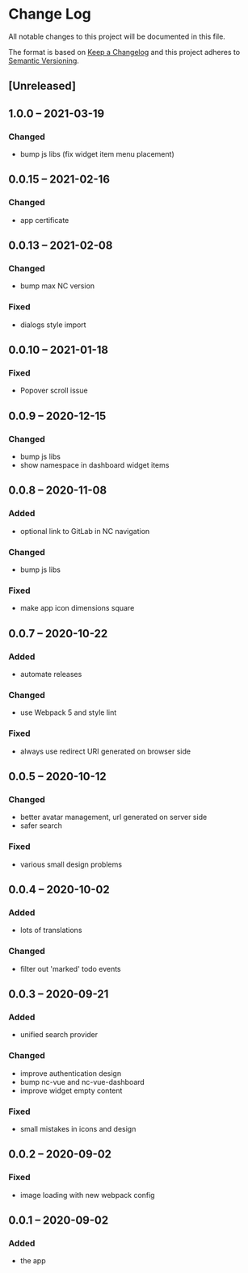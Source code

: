 # Change Log
All notable changes to this project will be documented in this file.

The format is based on [Keep a Changelog](http://keepachangelog.com/)
and this project adheres to [Semantic Versioning](http://semver.org/).

## [Unreleased]

## 1.0.0 – 2021-03-19
### Changed
- bump js libs (fix widget item menu placement)

## 0.0.15 – 2021-02-16
### Changed
- app certificate

## 0.0.13 – 2021-02-08
### Changed
- bump max NC version

### Fixed
- dialogs style import

## 0.0.10 – 2021-01-18
### Fixed
- Popover scroll issue

## 0.0.9 – 2020-12-15
### Changed
- bump js libs
- show namespace in dashboard widget items

## 0.0.8 – 2020-11-08
### Added
- optional link to GitLab in NC navigation

### Changed
- bump js libs

### Fixed
- make app icon dimensions square

## 0.0.7 – 2020-10-22
### Added
- automate releases

### Changed
- use Webpack 5 and style lint

### Fixed
- always use redirect URI generated on browser side

## 0.0.5 – 2020-10-12
### Changed
- better avatar management, url generated on server side
- safer search

### Fixed
- various small design problems

## 0.0.4 – 2020-10-02
### Added
- lots of translations

### Changed
- filter out 'marked' todo events

## 0.0.3 – 2020-09-21
### Added
* unified search provider

### Changed
* improve authentication design
* bump nc-vue and nc-vue-dashboard
* improve widget empty content

### Fixed
* small mistakes in icons and design

## 0.0.2 – 2020-09-02
### Fixed
* image loading with new webpack config

## 0.0.1 – 2020-09-02
### Added
* the app
